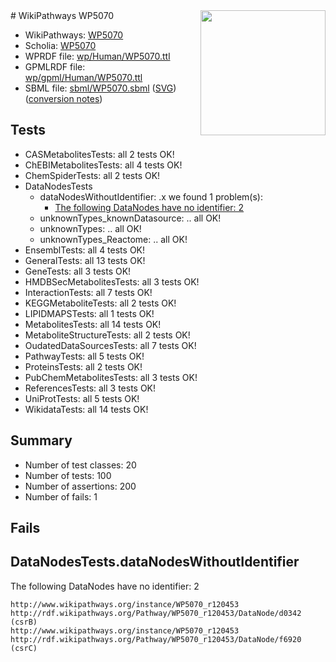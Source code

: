 <img style="float: right; width: 200px" src="../logo.png" />
# WikiPathways WP5070

* WikiPathways: [WP5070](https://identifiers.org/wikipathways:WP5070)
* Scholia: [WP5070](https://scholia.toolforge.org/wikipathways/WP5070)
* WPRDF file: [wp/Human/WP5070.ttl](../wp/Human/WP5070.ttl)
* GPMLRDF file: [wp/gpml/Human/WP5070.ttl](../wp/gpml/Human/WP5070.ttl)
* SBML file: [sbml/WP5070.sbml](../sbml/WP5070.sbml) ([SVG](../sbml/WP5070.svg)) ([conversion notes](../sbml/WP5070.txt))

## Tests
* CASMetabolitesTests: all 2 tests OK!
* ChEBIMetabolitesTests: all 4 tests OK!
* ChemSpiderTests: all 2 tests OK!
* DataNodesTests
    * dataNodesWithoutIdentifier: .x we found 1 problem(s):
        * [The following DataNodes have no identifier: 2](#d2d32fa1)
    * unknownTypes_knownDatasource: .. all OK!
    * unknownTypes: .. all OK!
    * unknownTypes_Reactome: .. all OK!
* EnsemblTests: all 4 tests OK!
* GeneralTests: all 13 tests OK!
* GeneTests: all 3 tests OK!
* HMDBSecMetabolitesTests: all 3 tests OK!
* InteractionTests: all 7 tests OK!
* KEGGMetaboliteTests: all 2 tests OK!
* LIPIDMAPSTests: all 1 tests OK!
* MetabolitesTests: all 14 tests OK!
* MetaboliteStructureTests: all 2 tests OK!
* OudatedDataSourcesTests: all 7 tests OK!
* PathwayTests: all 5 tests OK!
* ProteinsTests: all 2 tests OK!
* PubChemMetabolitesTests: all 3 tests OK!
* ReferencesTests: all 3 tests OK!
* UniProtTests: all 5 tests OK!
* WikidataTests: all 14 tests OK!


## Summary

* Number of test classes: 20
* Number of tests: 100
* Number of assertions: 200
* Number of fails: 1

## Fails

<a name="d2d32fa1" />

## DataNodesTests.dataNodesWithoutIdentifier

The following DataNodes have no identifier: 2
```
http://www.wikipathways.org/instance/WP5070_r120453 http://rdf.wikipathways.org/Pathway/WP5070_r120453/DataNode/d0342 (csrB)
http://www.wikipathways.org/instance/WP5070_r120453 http://rdf.wikipathways.org/Pathway/WP5070_r120453/DataNode/f6920 (csrC)
```

